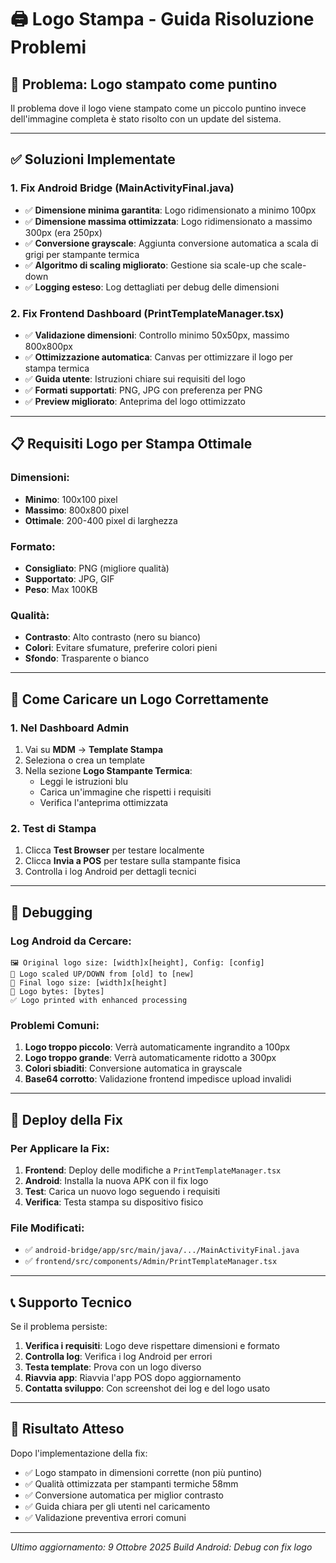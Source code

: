 # 🖨️ Logo Stampa - Guida Risoluzione Problemi

## 🎯 **Problema: Logo stampato come puntino**

Il problema dove il logo viene stampato come un piccolo puntino invece dell'immagine completa è stato risolto con un update del sistema.

---

## ✅ **Soluzioni Implementate**

### **1. Fix Android Bridge (MainActivityFinal.java)**
- ✅ **Dimensione minima garantita**: Logo ridimensionato a minimo 100px 
- ✅ **Dimensione massima ottimizzata**: Logo ridimensionato a massimo 300px (era 250px)
- ✅ **Conversione grayscale**: Aggiunta conversione automatica a scala di grigi per stampante termica
- ✅ **Algoritmo di scaling migliorato**: Gestione sia scale-up che scale-down
- ✅ **Logging esteso**: Log dettagliati per debug delle dimensioni

### **2. Fix Frontend Dashboard (PrintTemplateManager.tsx)**  
- ✅ **Validazione dimensioni**: Controllo minimo 50x50px, massimo 800x800px
- ✅ **Ottimizzazione automatica**: Canvas per ottimizzare il logo per stampa termica
- ✅ **Guida utente**: Istruzioni chiare sui requisiti del logo
- ✅ **Formati supportati**: PNG, JPG con preferenza per PNG
- ✅ **Preview migliorato**: Anteprima del logo ottimizzato

---

## 📋 **Requisiti Logo per Stampa Ottimale**

### **Dimensioni:**
- **Minimo**: 100x100 pixel
- **Massimo**: 800x800 pixel  
- **Ottimale**: 200-400 pixel di larghezza

### **Formato:**
- **Consigliato**: PNG (migliore qualità)
- **Supportato**: JPG, GIF
- **Peso**: Max 100KB

### **Qualità:**
- **Contrasto**: Alto contrasto (nero su bianco)
- **Colori**: Evitare sfumature, preferire colori pieni
- **Sfondo**: Trasparente o bianco

---

## 🔧 **Come Caricare un Logo Correttamente**

### **1. Nel Dashboard Admin**
1. Vai su **MDM** → **Template Stampa**
2. Seleziona o crea un template
3. Nella sezione **Logo Stampante Termica**:
   - Leggi le istruzioni blu
   - Carica un'immagine che rispetti i requisiti
   - Verifica l'anteprima ottimizzata

### **2. Test di Stampa**
1. Clicca **Test Browser** per testare localmente
2. Clicca **Invia a POS** per testare sulla stampante fisica
3. Controlla i log Android per dettagli tecnici

---

## 🐛 **Debugging**

### **Log Android da Cercare:**
```
🖼️ Original logo size: [width]x[height], Config: [config]
🔧 Logo scaled UP/DOWN from [old] to [new]  
📐 Final logo size: [width]x[height]
📄 Logo bytes: [bytes]
✅ Logo printed with enhanced processing
```

### **Problemi Comuni:**
1. **Logo troppo piccolo**: Verrà automaticamente ingrandito a 100px
2. **Logo troppo grande**: Verrà automaticamente ridotto a 300px  
3. **Colori sbiaditi**: Conversione automatica in grayscale
4. **Base64 corrotto**: Validazione frontend impedisce upload invalidi

---

## 🚀 **Deploy della Fix**

### **Per Applicare la Fix:**
1. **Frontend**: Deploy delle modifiche a `PrintTemplateManager.tsx`
2. **Android**: Installa la nuova APK con il fix logo
3. **Test**: Carica un nuovo logo seguendo i requisiti
4. **Verifica**: Testa stampa su dispositivo fisico

### **File Modificati:**
- ✅ `android-bridge/app/src/main/java/.../MainActivityFinal.java`
- ✅ `frontend/src/components/Admin/PrintTemplateManager.tsx`

---

## 📞 **Supporto Tecnico**

Se il problema persiste:

1. **Verifica i requisiti**: Logo deve rispettare dimensioni e formato
2. **Controlla log**: Verifica i log Android per errori  
3. **Testa template**: Prova con un logo diverso
4. **Riavvia app**: Riavvia l'app POS dopo aggiornamento
5. **Contatta sviluppo**: Con screenshot dei log e del logo usato

---

## 🎯 **Risultato Atteso**

Dopo l'implementazione della fix:
- ✅ Logo stampato in dimensioni corrette (non più puntino)
- ✅ Qualità ottimizzata per stampanti termiche 58mm
- ✅ Conversione automatica per miglior contrasto
- ✅ Guida chiara per gli utenti nel caricamento
- ✅ Validazione preventiva errori comuni

---

*Ultimo aggiornamento: 9 Ottobre 2025*
*Build Android: Debug con fix logo*